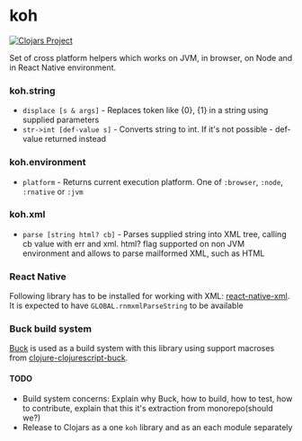 # koh

[![Clojars Project](http://clojars.org/koh/latest-version.svg)](http://clojars.org/koh)

Set of cross platform helpers which works on JVM, in browser, on Node and in React Native environment.

### koh.string

- `displace [s & args]` - Replaces token like {0}, {1} in a string using supplied parameters
- `str->int [def-value s]` - Converts string to int. If it's not possible - def-value returned instead

### koh.environment

- `platform` - Returns current execution platform. One of `:browser`, `:node`, `:rnative` or `:jvm`

### koh.xml

- `parse [string html? cb]` - Parses supplied string into XML tree, calling cb value with err and xml. html? flag supported on non JVM environment and allows to parse mailformed XML, such as HTML


### React Native

Following library has to be installed for working with XML: [react-native-xml](https://github.com/artemyarulin/react-native-xml). It is expected to have `GLOBAL.rnmxmlParseString` to be available

### Buck build system

[Buck](https://buckbuild.com) is used as a build system with this library using support macroses from [clojure-clojurescript-buck](https://github.com/artemyarulin/clojure-clojurescript-buck).

#### TODO

- Build system concerns: Explain why Buck, how to build, how to test, how to contribute, explain that this it's extraction from monorepo(should we?)
- Release to Clojars as a one `koh` library and as an each module separately
